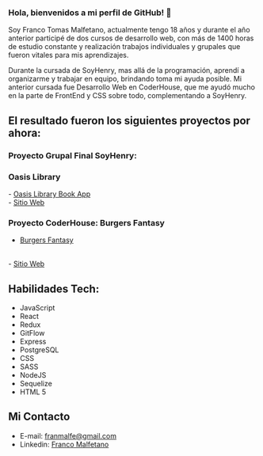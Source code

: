 ### Hola, bienvenidos a mi perfil de GitHub! 👋

Soy Franco Tomas Malfetano, actualmente tengo 18 años y durante el año anterior participé de dos cursos de desarrollo web, con más de 1400 horas de estudio constante y realización trabajos individuales y grupales que fueron vitales para mis aprendizajes.

Durante la cursada de SoyHenry, mas allá de la programación, aprendí a organizarme y trabajar en equipo, brindando toma mi ayuda posible. Mi anterior cursada fue Desarrollo Web en CoderHouse, que me ayudó mucho en la parte de FrontEnd y CSS sobre todo, complementando a SoyHenry.

## El resultado fueron los siguientes proyectos por ahora:

<h3>Proyecto Grupal Final SoyHenry:</h3>
<h3>Oasis Library</h3>
- <a href= "https://github.com/Dota43ver/OasisLibrary"> Oasis Library Book App </a>
<br/>
- <a href= "https://oasis-library.vercel.app/"> Sitio Web </a>     

<h3>Proyecto CoderHouse: Burgers Fantasy </h3>

- <a href= "https://github.com/FrancoMal/burgers-fantasy"> Burgers Fantasy </a>
<br/>
- <a href= "https://francomal.github.io/burgers-fantasy/"> Sitio Web </a>

##  Habilidades Tech:
- JavaScript
- React
- Redux
- GitFlow
- Express
- PostgreSQL 
- CSS
- SASS
- NodeJS
- Sequelize
- HTML 5

## Mi Contacto

- E-mail: franmalfe@gmail.com
- Linkedin: <a href="https://www.linkedin.com/in/franco-malfetano/"> Franco Malfetano </a> 
